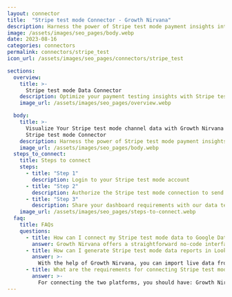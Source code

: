 ```yaml
---
layout: connector
title:  "Stripe test mode Connector - Growth Nirvana"
description: Harness the power of Stripe test mode payment insights integrated into Looker Studio for strategic payment testing decisions.
image: /assets/images/seo_pages/body.webp
date: 2023-08-16
categories: connectors
permalink: connectors/stripe_test
icon_url: /assets/images/seo_pages/connectors/stripe_test

sections:
  overview:
    title: >-
      Stripe test mode Data Connector
    description: Optimize your payment testing insights with Stripe test mode integration. Seamlessly merge payment test data from Stripe with Looker Studio's analytical capabilities, unlocking insights that drive testing strategies, transaction analysis, and operational excellence.
    image_url: /assets/images/seo_pages/overview.webp

  body:
    title: >-
      Visualize Your Stripe test mode channel data with Growth Nirvana's
      Stripe test mode Connector
    description: Harness the power of Stripe test mode payment insights integrated into Looker Studio for strategic payment testing decisions.
    image_url: /assets/images/seo_pages/body.webp
  steps_to_connect:
    title: Steps to connect
    steps:
      - title: "Step 1"
        description: Login to your Stripe test mode account
      - title: "Step 2"
        description: Authorize the Stripe test mode connection to send data to Growth Nirvana
      - title: "Step 3"
        description: Share your dashboard requirements with our data team. We will build the report for you.
    image_url: /assets/images/seo_pages/steps-to-connect.webp
  faq:
    title: FAQs
    questions:
      - title: How can I connect my Stripe test mode data to Google Data Studio/Looker Studio?
        answer: Growth Nirvana offers a straightforward no-code interface to connect to Stripe test mode data sources.
      - title: How can I generate Stripe test mode data reports in Looker Studio?
        answer: >-
          With the help of Growth Nirvana, you can import live data from Stripe test mode into Looker Studio. These data can be viewed in charts, tables, and dashboards to generate branded reports that can be shared instantly.
      - title: What are the requirements for connecting Stripe test mode and Looker Studio?
        answer: >-
          For connecting the two platforms, you should have: Growth Nirvana Account and Stripe test mode Ads Account
---
```

